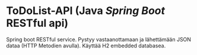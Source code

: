 # ToDoList-API (Java <i>Spring Boot</i> RESTful api)
Spring boot RESTful service. Pystyy vastaanottamaan ja lähettämään JSON dataa (HTTP Metodien avulla). Käyttää H2 embedded databasea.
